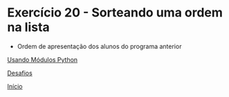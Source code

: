 # Exercício 20 - Sorteando uma ordem na lista

- Ordem de apresentação dos alunos do programa anterior

[Usando Módulos Python](https://github.com/NandesLima/python-codigos/tree/master/desafios/03.%20Usando%20m%C3%B3dulos%20Python)

[Desafios](https://github.com/NandesLima/python-codigos/tree/master/desafios)

[Início](https://github.com/NandesLima/python-codigos)

